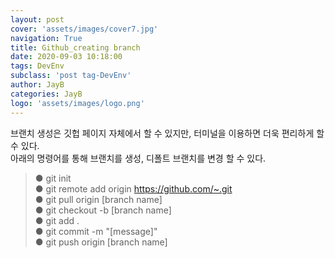 ```yaml
---
layout: post
cover: 'assets/images/cover7.jpg'
navigation: True
title: Github_creating branch
date: 2020-09-03 10:18:00
tags: DevEnv
subclass: 'post tag-DevEnv'
author: JayB
categories: JayB
logo: 'assets/images/logo.png'
---
```


브랜치 생성은 깃헙 페이지 자체에서 할 수 있지만, 터미널을 이용하면 더욱 편리하게 할 수 있다.<br>
아래의 명령어를 통해 브랜치를 생성, 디폴트 브랜치를 변경 할 수 있다.


>● git init<br>
● git remote add origin https://github.com/~.git<br>
● git pull origin [branch name]<br>
● git checkout -b [branch name]<br>
● git add .<br>
● git commit -m "[message]"<br>
● git push origin [branch name]<br>
